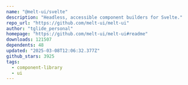 ```yaml
---
name: "@melt-ui/svelte"
description: "Headless, accessible component builders for Svelte."
repo_url: "https://github.com/melt-ui/melt-ui"
author: "tglide_personal"
homepage: "https://github.com/melt-ui/melt-ui#readme"
downloads: 121507
dependents: 48
updated: "2025-03-08T12:06:32.377Z"
github_stars: 3925
tags: 
  - component-library
  - ui
---
```

